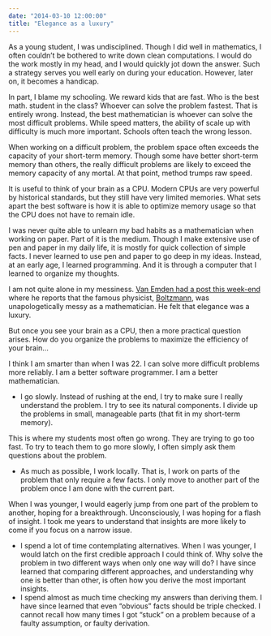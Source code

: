 ```yaml
---
date: "2014-03-10 12:00:00"
title: "Elegance as a luxury"
---
```




As a young student, I was undisciplined. Though I did well in mathematics, I often couldn&rsquo;t be bothered to write down clean computations. I would do the work mostly in my head, and I would quickly jot down the answer. Such a strategy serves you well early on during your education. However, later on, it becomes a handicap.

In part, I blame my schooling. We reward kids that are fast. Who is the best math. student in the class? Whoever can solve the problem fastest. That is entirely wrong. Instead, the best mathematician is whoever can solve the most difficult problems. While speed matters, the ability of scale up with difficulty is much more important. Schools often teach the wrong lesson.

When working on a difficult problem, the problem space often exceeds the capacity of your short-term memory. Though some have better short-term memory than others, the really difficult problems are likely to exceed the memory capacity of any mortal. At that point, method trumps raw speed.

It is useful to think of your brain as a CPU. Modern CPUs are very powerful by historical standards, but they still have very limited memories. What sets apart the best software is how it is able to optimize memory usage so that the CPU does not have to remain idle.

I was never quite able to unlearn my bad habits as a mathematician when working on paper. Part of it is the medium. Though I make extensive use of pen and paper in my daily life, it is mostly for quick collection of simple facts. I never learned to use pen and paper to go deep in my ideas. Instead, at an early age, I learned programming. And it is through a computer that I learned to organize my thoughts.

I am not quite alone in my messiness. [Van Emden had a post this week-end](http://vanemden.wordpress.com/2014/03/08/boltzmanns-brood/) where he reports that the famous physicist, [Boltzmann](https://en.wikipedia.org/wiki/Ludwig_Boltzmann), was unapologetically messy as a mathematician. He felt that elegance was a luxury.

But once you see your brain as a CPU, then a more practical question arises. How do you organize the problems to maximize the efficiency of your brain&hellip;

I think I am smarter than when I was 22. I can solve more difficult problems more reliably. I am a better software programmer. I am a better mathematician.

- I go slowly. Instead of rushing at the end, I try to make sure I really understand the problem. I try to see its natural components. I divide up the problems in small, manageable parts (that fit in my short-term memory).

This is where my students most often go wrong. They are trying to go too fast. To try to teach them to go more slowly, I often simply ask them questions about the problem.
- As much as possible, I work locally. That is, I work on parts of the problem that only require a few facts. I only move to another part of the problem once I am done with the current part.

When I was younger, I would eagerly jump from one part of the problem to another, hoping for a breakthrough. Unconsciously, I was hoping for a flash of insight. I took me years to understand that insights are more likely to come if you focus on a narrow issue.
- I spend a lot of time contemplating alternatives. When I was younger, I would latch on the first credible approach I could think of. Why solve the problem in two different ways when only one way will do? I have since learned that comparing different approaches, and understanding why one is better than other, is often how you derive the most important insights.
- I spend almost as much time checking my answers than deriving them. I have since learned that even &ldquo;obvious&rdquo; facts should be triple checked. I cannot recall how many times I got &ldquo;stuck&rdquo; on a problem because of a faulty assumption, or faulty derivation.


